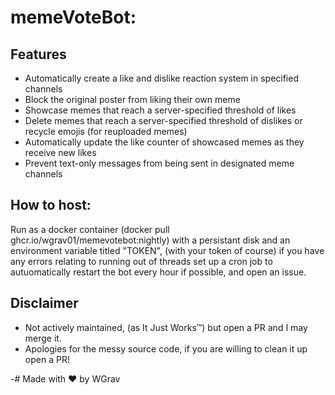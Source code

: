 # memeVoteBot:

## Features
- Automatically create a like and dislike reaction system in specified channels
- Block the original poster from liking their own meme
- Showcase memes that reach a server-specified threshold of likes
- Delete memes that reach a server-specified threshold of dislikes or recycle emojis (for reuploaded memes)
- Automatically update the like counter of showcased memes as they receive new likes
- Prevent text-only messages from being sent in designated meme channels

## How to host:
Run as a docker container (docker pull ghcr.io/wgrav01/memevotebot:nightly) with a persistant disk and an environment variable titled "TOKEN", (with your token of course) if you have any errors relating to running out of threads set up a cron job to autuomatically restart the bot every hour if possible, and open an issue.

## Disclaimer
- Not actively maintained, (as It Just Works™) but open a PR and I may merge it.
- Apologies for the messy source code, if you are willing to clean it up open a PR!

-# Made with ❤️ by WGrav
